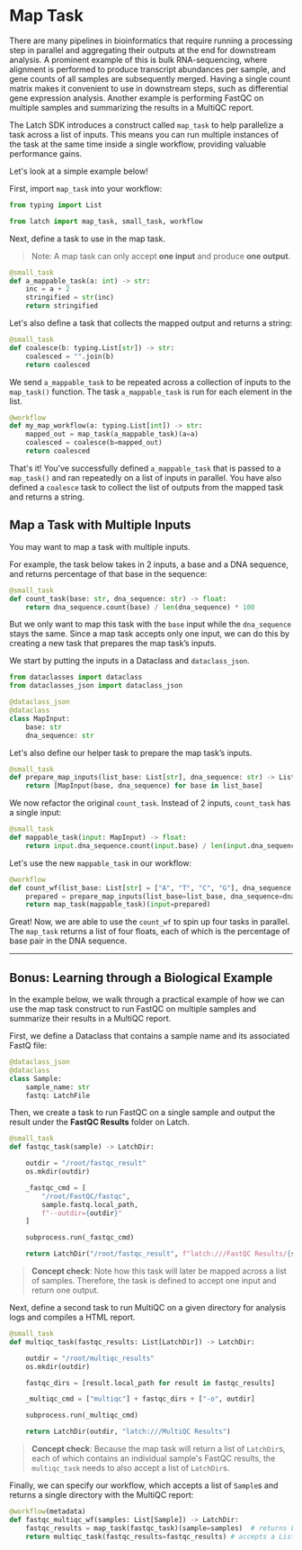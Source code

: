 # Map Task

There are many pipelines in bioinformatics that require running a processing
step in parallel and aggregating their outputs at the end for downstream
analysis. A prominent example of this is bulk RNA-sequencing, where
alignment is performed to produce transcript abundances per sample, and gene
counts of all samples are subsequently merged. Having a single count matrix
makes it convenient to use in downstream steps, such as differential gene
expression analysis. Another example is performing FastQC on multiple samples
and summarizing the results in a MultiQC report.

The Latch SDK introduces a construct called `map_task` to help parallelize a
task across a list of inputs. This means you can run multiple instances of
the task at the same time inside a single workflow, providing valuable
performance gains.

Let's look at a simple example below!

First, import `map_task` into your workflow:

```python
from typing import List

from latch import map_task, small_task, workflow
```

Next, define a task to use in the map task.
> Note: A map task can only accept **one input** and produce **one output**.

```python
@small_task
def a_mappable_task(a: int) -> str:
    inc = a + 2
    stringified = str(inc)
    return stringified
```

Let's also define a task that collects the mapped output and returns a string:

```python
@small_task
def coalesce(b: typing.List[str]) -> str:
    coalesced = "".join(b)
    return coalesced
```

We send `a_mappable_task` to be repeated across a collection of inputs to the
`map_task()` function. The task `a_mappable_task` is run for each element in
the list.

```python
@workflow
def my_map_workflow(a: typing.List[int]) -> str:
    mapped_out = map_task(a_mappable_task)(a=a)
    coalesced = coalesce(b=mapped_out)
    return coalesced
```

That's it! You've successfully defined `a_mappable_task` that is passed to a
`map_task()` and ran repeatedly on a list of inputs in parallel. You have also
defined a `coalesce` task to collect the list of outputs from the mapped task
and returns a string.

## Map a Task with Multiple Inputs

You may want to map a task with multiple inputs.

For example, the task below takes in 2 inputs, a base and a DNA sequence, and
returns percentage of that base in the sequence:

```python
@small_task
def count_task(base: str, dna_sequence: str) -> float: 
    return dna_sequence.count(base) / len(dna_sequence) * 100
```

But we only want to map this task with the `base` input while the
`dna_sequence` stays the same. Since a map task accepts only one input, we can
do this by creating a new task that prepares the map task’s inputs.

We start by putting the inputs in a Dataclass and `dataclass_json`.

```python
from dataclasses import dataclass
from dataclasses_json import dataclass_json

@dataclass_json
@dataclass
class MapInput:
    base: str
    dna_sequence: str
```

Let's also define our helper task to prepare the map task’s inputs.

```python
@small_task
def prepare_map_inputs(list_base: List[str], dna_sequence: str) -> List[MapInput]:
    return [MapInput(base, dna_sequence) for base in list_base]
```

We now refactor the original `count_task`. Instead of 2 inputs, `count_task`
has a single input:

```python
@small_task
def mappable_task(input: MapInput) -> float:
    return input.dna_sequence.count(input.base) / len(input.dna_sequence) * 100
```

Let's use the new `mappable_task` in our workflow:

```python
@workflow
def count_wf(list_base: List[str] = ["A", "T", "C", "G"], dna_sequence: str = "AAAATTTCCGG") -> List[float]:
    prepared = prepare_map_inputs(list_base=list_base, dna_sequence=dna_sequence)
    return map_task(mappable_task)(input=prepared)
```

Great! Now, we are able to use the `count_wf` to spin up four tasks in
parallel. The `map_task` returns a list of four floats, each of which is the
percentage of base pair in the DNA sequence.

---

## Bonus: Learning through a Biological Example

In the example below, we walk through a practical example of how we can use the
map task construct to run FastQC on multiple samples and summarize their
results in a MultiQC report.

First, we define a Dataclass that contains a sample name and its associated
FastQ file:

```python
@dataclass_json
@dataclass
class Sample:
    sample_name: str
    fastq: LatchFile
```

Then, we create a task to run FastQC on a single sample and output the result
under the **FastQC Results** folder on Latch.

```python
@small_task
def fastqc_task(sample) -> LatchDir:

    outdir = "/root/fastqc_result"
    os.mkdir(outdir)

    _fastqc_cmd = [
        "/root/FastQC/fastqc", 
        sample.fastq.local_path, 
        f"--outdir={outdir}"
    ]

    subprocess.run(_fastqc_cmd)

    return LatchDir("/root/fastqc_result", f"latch:///FastQC Results/{sample.sample_name}")
```

> **Concept check**: Note how this task will later be mapped across a list of
samples. Therefore, the task is defined to accept one input and return one
output.

Next, define a second task to run MultiQC on a given directory for analysis
logs and compiles a HTML report.

```python
@small_task
def multiqc_task(fastqc_results: List[LatchDir]) -> LatchDir:

    outdir = "/root/multiqc_results"
    os.mkdir(outdir)

    fastqc_dirs = [result.local_path for result in fastqc_results]

    _multiqc_cmd = ["multiqc"] + fastqc_dirs + ["-o", outdir]

    subprocess.run(_multiqc_cmd)

    return LatchDir(outdir, "latch:///MultiQC Results")
```

> **Concept check**: Because the map task will return a list of `LatchDir`s,
each of which contains an individual sample's FastQC results, the
`multiqc_task` needs to also accept a list of `LatchDir`s.

Finally, we can specify our workflow, which accepts a list of `Sample`s and
returns a single directory with the MultiQC report:

```python
@workflow(metadata)
def fastqc_multiqc_wf(samples: List[Sample]) -> LatchDir:
    fastqc_results = map_task(fastqc_task)(sample=samples)  # returns List[LatchDir]
    return multiqc_task(fastqc_results=fastqc_results) # accepts a List[LatchDir] and return a single LatchDir with the MultiQC result
```
